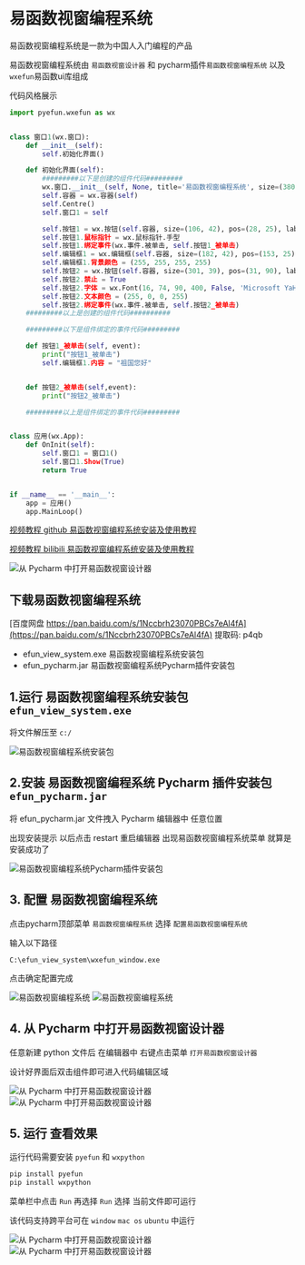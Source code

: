 # 易函数视窗编程系统

易函数视窗编程系统是一款为中国人入门编程的产品

易函数视窗编程系统由 `易函数视窗设计器` 和 pycharm插件`易函数视窗编程系统` 以及`wxefun`易函数ui库组成


代码风格展示

```python
import pyefun.wxefun as wx


class 窗口1(wx.窗口):
    def __init__(self):
        self.初始化界面()

    def 初始化界面(self):
        #########以下是创建的组件代码#########
        wx.窗口.__init__(self, None, title='易函数视窗编程系统', size=(380, 250), name='frame', style=541072896)
        self.容器 = wx.容器(self)
        self.Centre()
        self.窗口1 = self

        self.按钮1 = wx.按钮(self.容器, size=(106, 42), pos=(28, 25), label='易函数您好', name='button')
        self.按钮1.鼠标指针 = wx.鼠标指针.手型
        self.按钮1.绑定事件(wx.事件.被单击, self.按钮1_被单击)
        self.编辑框1 = wx.编辑框(self.容器, size=(182, 42), pos=(153, 25), value='', name='text', style=0)
        self.编辑框1.背景颜色 = (255, 255, 255, 255)
        self.按钮2 = wx.按钮(self.容器, size=(301, 39), pos=(31, 90), label='禁止状态的按钮', name='button')
        self.按钮2.禁止 = True
        self.按钮2.字体 = wx.Font(16, 74, 90, 400, False, 'Microsoft YaHei UI', 28)
        self.按钮2.文本颜色 = (255, 0, 0, 255)
        self.按钮2.绑定事件(wx.事件.被单击, self.按钮2_被单击)
    #########以上是创建的组件代码##########

    #########以下是组件绑定的事件代码#########

    def 按钮1_被单击(self, event):
        print("按钮1_被单击")
        self.编辑框1.内容 = "祖国您好"


    def 按钮2_被单击(self,event):
        print("按钮2_被单击")

    #########以上是组件绑定的事件代码#########


class 应用(wx.App):
    def OnInit(self):
        self.窗口1 = 窗口1()
        self.窗口1.Show(True)
        return True


if __name__ == '__main__':
    app = 应用()
    app.MainLoop()

```

[视频教程 github 易函数视窗编程系统安装及使用教程](https://github.com/duolabmeng6/pyefun/discussions/37)

[视频教程 bilibili 易函数视窗编程系统安装及使用教程](https://www.bilibili.com/video/BV1yV41147Qr/)

![从 Pycharm 中打开易函数视窗设计器](./_static/efun_view_system/5.png)



## 下载易函数视窗编程系统

[百度网盘 https://pan.baidu.com/s/1Nccbrh23070PBCs7eAl4fA](https://pan.baidu.com/s/1Nccbrh23070PBCs7eAl4fA)
提取码: p4qb

* efun_view_system.exe 易函数视窗编程系统安装包
* efun_pycharm.jar 易函数视窗编程系统Pycharm插件安装包

## 1.运行 易函数视窗编程系统安装包 `efun_view_system.exe`

将文件解压至 `c:/`

![易函数视窗编程系统安装包](./_static/efun_view_system/6.jpg)

## 2.安装 易函数视窗编程系统 Pycharm 插件安装包 `efun_pycharm.jar` 

将 efun_pycharm.jar 文件拽入 Pycharm 编辑器中 任意位置

出现安装提示 以后点击 restart 重启编辑器 出现易函数视窗编程系统菜单 就算是安装成功了

![易函数视窗编程系统Pycharm插件安装包](./_static/efun_view_system/1.jpg)

## 3. 配置 易函数视窗编程系统

点击pycharm顶部菜单 `易函数视窗编程系统` 选择 `配置易函数视窗编程系统`

输入以下路径
```text
C:\efun_view_system\wxefun_window.exe
```

点击确定配置完成 

![易函数视窗编程系统](./_static/efun_view_system/2.png)
![易函数视窗编程系统](./_static/efun_view_system/3.jpg)

## 4. 从 Pycharm 中打开易函数视窗设计器

任意新建 python 文件后 在编辑器中 右键点击菜单 `打开易函数视窗设计器`

设计好界面后双击组件即可进入代码编辑区域

![从 Pycharm 中打开易函数视窗设计器](./_static/efun_view_system/4.png)
![从 Pycharm 中打开易函数视窗设计器](./_static/efun_view_system/5.png)



## 5. 运行 查看效果

运行代码需要安装 `pyefun` 和 `wxpython`

```sh
pip install pyefun
pip install wxpython
```

菜单栏中点击 `Run` 再选择 `Run` 选择 当前文件即可运行

该代码支持跨平台可在 `window` `mac os` `ubuntu` 中运行

![从 Pycharm 中打开易函数视窗设计器](./_static/efun_view_system/7.png)
![从 Pycharm 中打开易函数视窗设计器](./_static/efun_view_system/8.png)



